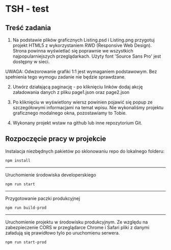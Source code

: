 # TSH - test
## Treść zadania

1. Na podstawie plików graficznych Listing.psd i Listing.png przygotuj projekt HTML5 z wykorzystaniem RWD (Responsive Web Design).
Strona powinna wyświetlać się poprawnie we wszystkich najpopularniejszych przeglądarkach.
Użyty font 'Source Sans Pro' jest dostępny w sieci.

UWAGA: Odwzorowanie grafiki 1:1 jest wymaganiem podstawowym. Bez spełnienia tego wymogu zadanie nie będzie sprawdzane.

2. Utwórz działającą paginację - po kliknięciu linków dodaj akcję załadowania danych z pliku page1.json oraz page2.json

3. Po kliknięciu w wyświetlony wiersz powinien pojawić się popup ze szczegółowymi informacjami na temat wpisu. Nie wykonaliśmy projektu graficznego modalnego okna, pozostawiamy to Tobie.

4. Wykonany projekt wstaw na github lub inne repozytorium Git.

## Rozpoczęcie pracy w projekcie
Instalacja niezbędnych pakietów po sklonowaniu repo do lokalnego folderu:
``` 
npm install
```
***
Uruchomienie środowiska developerskiego
```
npm run start
```
***
Przygotowanie paczki produkcyjnej
``` 
npm run build-prod
```
***
Uruchomienie projektu w środowisku produkcyjnym. 
Ze względu na zabezpieczenie CORS w przeglądarce Chrome i Safari pliki z danymi załadują się prawidłowo tylo po uruchomienu serwera. 
```
npm run start-prod
```